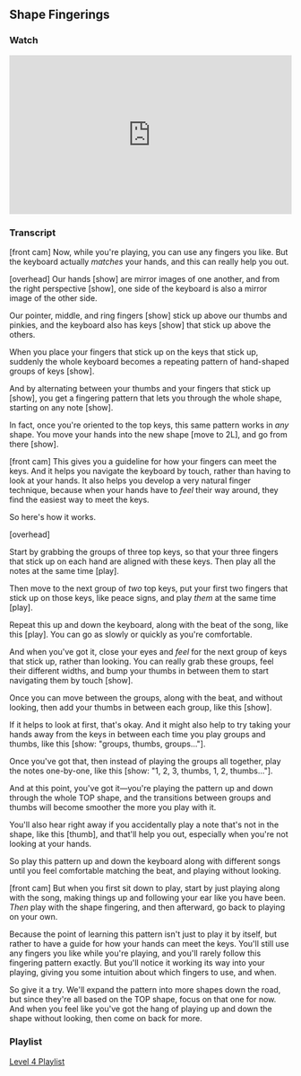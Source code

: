## Shape Fingerings



### Watch

<style>
.embed-container {
    position: relative;
    padding-bottom: 56.25%;
    height: 0;
    overflow: hidden;
    max-width: 100%;
  }
  iframe{
    position: absolute;
    top: 0;
    left: 0;
    width: 100%;
    height: 100%;
  }
</style>
<div class='embed-container'>
  <iframe src='https://www.youtube.com/embed/9JgYHum55hI?rel=0' frameborder='0' allowfullscreen></iframe>
</div>



### Transcript

[front cam] Now, while you're playing, you can use any fingers you like. But the keyboard actually _matches_ your hands, and this can really help you out.

[overhead] Our hands [show] are mirror images of one another, and from the right perspective [show], one side of the keyboard is also a mirror image of the other side.

Our pointer, middle, and ring fingers [show] stick up above our thumbs and pinkies, and the keyboard also has keys [show] that stick up above the others.

When you place your fingers that stick up on the keys that stick up, suddenly the whole keyboard becomes a repeating pattern of hand-shaped groups of keys [show].

And by alternating between your thumbs and your fingers that stick up [show], you get a fingering pattern that lets you through the whole shape, starting on any note [show].

In fact, once you're oriented to the top keys, this same pattern works in *any* shape. You move your hands into the new shape [move to 2L], and go from there [show].

[front cam] This gives you a guideline for how your fingers can meet the keys. And it helps you navigate the keyboard by touch, rather than having to look at your hands. It also helps you develop a very natural finger technique, because when your hands have to *feel* their way around, they find the easiest way to meet the keys.

So here's how it works.

[overhead] 

Start by grabbing the groups of three top keys, so that your three fingers that stick up on each hand are aligned with these keys. Then play all the notes at the same time [play].

Then move to the next group of *two* top keys, put your first two fingers that stick up on those keys, like peace signs, and play *them* at the same time [play].

Repeat this up and down the keyboard, along with the beat of the song, like this [play]. You can go as slowly or quickly as you're comfortable. 

And when you've got it, close your eyes and *feel* for the next group of keys that stick up, rather than looking. You can really grab these groups, feel their different widths, and bump your thumbs in between them to start navigating them by touch [show].

Once you can move between the groups, along with the beat, and without looking, then add your thumbs in between each group, like this [show].

If it helps to look at first, that's okay. And it might also help to try taking your hands away from the keys in between each time you play groups and thumbs, like this [show: "groups, thumbs, groups..."].

Once you've got that, then instead of playing the groups all together, play the notes one-by-one, like this [show: "1, 2, 3, thumbs, 1, 2, thumbs..."].

And at this point, you've got it&mdash;you're playing the pattern up and down through the whole TOP shape, and the transitions between groups and thumbs will become smoother the more you play with it. 

You'll also hear right away if you accidentally play a note that's not in the shape, like this [thumb], and that'll help you out, especially when you're not looking at your hands.

So play this pattern up and down the keyboard along with different songs until you feel comfortable matching the beat, and playing without looking.

[front cam] But when you first sit down to play, start by just playing along with the song, making things up and following your ear like you have been. *Then* play with the shape fingering, and then afterward, go back to playing on your own.

Because the point of learning this pattern isn't just to play it by itself, but rather to have a guide for how your hands can meet the keys. You'll still use any fingers you like while you're playing, and you'll rarely follow this fingering pattern exactly. But you'll notice it working its way into your playing, giving you some intuition about which fingers to use, and when.

So give it a try. We'll expand the pattern into more shapes down the road, but since they're all based on the TOP shape, focus on that one for now. And when you feel like you've got the hang of playing up and down the shape without looking, then come on back for more.



### Playlist

<a href="../player/a-shape" target="_blank">Level 4 Playlist</a>
